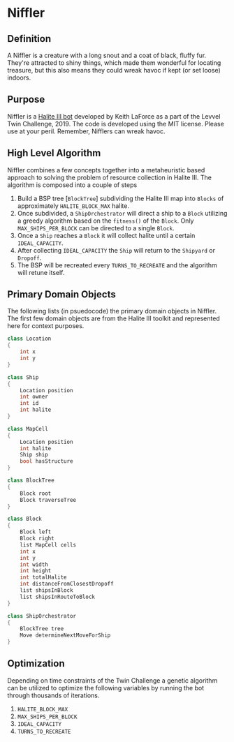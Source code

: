 # Niffler

## Definition

A Niffler is a creature with a long snout and a coat of black, fluffy fur. They're attracted to shiny things, which made them wonderful for locating treasure, but this also means they could wreak havoc if kept (or set loose) indoors.

## Purpose

Niffler is a [Halite III bot](https://2018.halite.io/learn-programming-challenge/game-overview) developed by Keith LaForce as a part of the Levvel Twin Challenge, 2019. The code is developed using the MIT license. Please use at your peril. Remember, Nifflers can wreak havoc.

## High Level Algorithm

Niffler combines a few concepts together into a metaheuristic based approach to solving the problem of resource collection in Halite III. The algorithm is composed into a couple of steps

1. Build a BSP tree [`BlockTree`] subdividing the Halite III map into `Blocks` of approximately `HALITE_BLOCK_MAX` halite.
2. Once subdivided, a `ShipOrchestrator` will direct a ship to a `Block` utilizing a greedy algorithm based on the `fitness()` of the `Block`. Only `MAX_SHIPS_PER_BLOCK` can be directed to a single `Block`.
3. Once a `Ship` reaches a `Block` it will collect halite until a certain `IDEAL_CAPACITY`.
4. After collecting `IDEAL_CAPACITY` the `Ship` will return to the `Shipyard` or `Dropoff`.
5. The BSP will be recreated every `TURNS_TO_RECREATE` and the algorithm will retune itself.

## Primary Domain Objects

The following lists (in psuedocode) the primary domain objects in Niffler. The first few domain objects are from the Halite III toolkit and represented here for context purposes.

[//]: # "using csharp here as the markdown language to get syntax highlighting to work better and keep the code small since javascript classes are more verbose"

```csharp
class Location
{
    int x
    int y
}

class Ship
{
    Location position
    int owner
    int id
    int halite
}

class MapCell
{
    Location position
    int halite
    Ship ship
    bool hasStructure
}

class BlockTree
{
    Block root
    Block traverseTree
}

class Block
{
    Block left
    Block right
    list MapCell cells
    int x
    int y
    int width
    int height
    int totalHalite
    int distanceFromClosestDropoff
    list shipsInBlock
    list shipsInRouteToBlock
}

class ShipOrchestrator
{
    BlockTree tree
    Move determineNextMoveForShip
}
```

## Optimization

Depending on time constraints of the Twin Challenge a genetic algorithm can be utilized to optimize the following variables by running the bot through thousands of iterations.

1. `HALITE_BLOCK_MAX`
2. `MAX_SHIPS_PER_BLOCK`
3. `IDEAL_CAPACITY`
4. `TURNS_TO_RECREATE`
